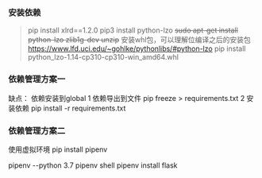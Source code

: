### 安装依赖
>pip install xlrd==1.2.0
>pip3 install  python-lzo
~~sudo apt-get install python-lzo zlib1g-dev unzip~~
安装whl包，可以理解位编译之后的安装包 https://www.lfd.uci.edu/~gohlke/pythonlibs/#python-lzo
>pip install python_lzo-1.14-cp310-cp310-win_amd64.whl

### 依赖管理方案一

缺点： 依赖安装到global
1 依赖导出到文件 pip freeze > requirements.txt
2 安装依赖 pip install -r requirements.txt

### 依赖管理方案二
使用虚拟环境
pip install pipenv

pipenv --python 3.7
pipenv shell
pipenv install flask
